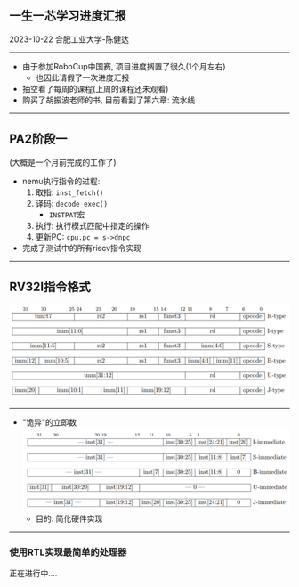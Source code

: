 ## 一生一芯学习进度汇报
2023-10-22
合肥工业大学-陈健达

---
- 由于参加RoboCup中国赛, 项目进度搁置了很久(1个月左右)
	- 也因此请假了一次进度汇报
- 抽空看了每周的课程(上周的课程还未观看)
- 购买了胡振波老师的书, 目前看到了第六章: 流水线

---
## PA2阶段一
(大概是一个月前完成的工作了)
- nemu执行指令的过程:
	1. 取指: `inst_fetch()`
	2. 译码: `decode_exec()`
		- `INSTPAT`宏
	3. 执行: 执行模式匹配中指定的操作
	4. 更新PC: `cpu.pc = s->dnpc`
- 完成了测试中的所有riscv指令实现

---
## RV32I指令格式
![image.png](https://raw.githubusercontent.com/alwaysmissin/picgo/main/20231022161755.png)

---
- "诡异"的立即数![image.png](https://raw.githubusercontent.com/alwaysmissin/picgo/main/20231022161817.png)
	- 目的: 简化硬件实现

---
### 使用RTL实现最简单的处理器
正在进行中....